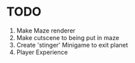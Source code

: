 # TODO
1. Make Maze renderer
2. Make cutscene to being put in maze
3. Create 'stinger' Minigame to exit planet
4. Player Experience
